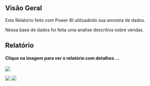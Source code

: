 <h2>Visão Geral </h2>
<p>
  Este Relatório feito com Power BI utilizadndo sua amostra de dados.
   
</p>
<p>
  Nessa base de dados foi feita uma analise descritiva sobre vendas.
</p>


<h2>Relatório </h2>
<h4>Clique na imagem para ver o relatório com detalhes ... </h4>
<p>
<img src="https://i.postimg.cc/76DgSxvt/Captura-de-tela-15-7-2024-171343.jpg">
<p>
<img src="https://i.postimg.cc/ryfStXfg/Captura-de-tela-15-7-2024-17172.jpg">

<img src="https://i.postimg.cc/rpG4Vvd1/Captura-de-tela-15-7-2024-172114.jpg">



